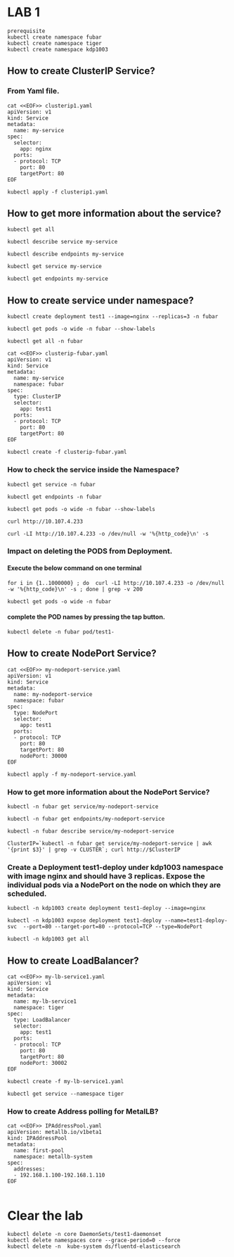 
# LAB 1

```
prerequisite
kubectl create namespace fubar
kubectl create namespace tiger
kubectl create namespace kdp1003

```


## How to create ClusterIP Service?
### From Yaml file.
```
cat <<EOF>> clusterip1.yaml
apiVersion: v1
kind: Service
metadata:
  name: my-service
spec:
  selector:
    app: nginx
  ports:
  - protocol: TCP
    port: 80
    targetPort: 80
EOF
```
```
kubectl apply -f clusterip1.yaml
```

## How to get more information about the service?
```
kubectl get all
```

```
kubectl describe service my-service
```
```
kubectl describe endpoints my-service
```
```
kubectl get service my-service
```
```
kubectl get endpoints my-service
```

## How to create service under namespace?

```
kubectl create deployment test1 --image=nginx --replicas=3 -n fubar
```
```
kubectl get pods -o wide -n fubar --show-labels
```
```
kubectl get all -n fubar
```
```
cat <<EOF>> clusterip-fubar.yaml
apiVersion: v1
kind: Service
metadata:
  name: my-service
  namespace: fubar
spec:
  type: ClusterIP
  selector:
    app: test1
  ports:
  - protocol: TCP
    port: 80
    targetPort: 80
EOF
```


```
kubectl create -f clusterip-fubar.yaml
```

### How to check the service inside the Namespace?
```
kubectl get service -n fubar
```
```
kubectl get endpoints -n fubar
```
```
kubectl get pods -o wide -n fubar --show-labels
```
```
curl http://10.107.4.233
```
```
curl -LI http://10.107.4.233 -o /dev/null -w '%{http_code}\n' -s
```


### Impact on deleting the PODS from Deployment.
#### Execute the below command on one terminal
```
for i in {1..1000000} ; do  curl -LI http://10.107.4.233 -o /dev/null -w '%{http_code}\n' -s ; done | grep -v 200
```

```
kubectl get pods -o wide -n fubar
```
#### complete the POD names by pressing the tap button.
```
kubectl delete -n fubar pod/test1-
```


## How to create NodePort Service?


```
cat <<EOF>> my-nodeport-service.yaml
apiVersion: v1
kind: Service
metadata:
  name: my-nodeport-service
  namespace: fubar
spec:
  type: NodePort
  selector:
    app: test1
  ports:
  - protocol: TCP
    port: 80
    targetPort: 80
    nodePort: 30000
EOF
```
```
kubectl apply -f my-nodeport-service.yaml
```

### How to get more information about the NodePort Service?
```
kubectl -n fubar get service/my-nodeport-service
```
```
kubectl -n fubar get endpoints/my-nodeport-service
```
```
kubectl -n fubar describe service/my-nodeport-service
```


```
ClusterIP=`kubectl -n fubar get service/my-nodeport-service | awk '{print $3}' | grep -v CLUSTER`; curl http://$ClusterIP
```

### Create a Deployment test1-deploy under kdp1003 namespace with image nginx and should have 3 replicas. Expose the individual pods via a NodePort on the node on which they are scheduled.
```
kubectl -n kdp1003 create deployment test1-deploy --image=nginx
```
```
kubectl -n kdp1003 expose deployment test1-deploy --name=test1-deploy-svc  --port=80 --target-port=80 --protocol=TCP --type=NodePort
```
```
kubectl -n kdp1003 get all
```



## How to create LoadBalancer?


```
cat <<EOF>> my-lb-service1.yaml
apiVersion: v1
kind: Service
metadata:
  name: my-lb-service1
  namespace: tiger
spec:
  type: LoadBalancer
  selector:
    app: test1
  ports:
  - protocol: TCP
    port: 80
    targetPort: 80
    nodePort: 30002
EOF
```
```
kubectl create -f my-lb-service1.yaml 
```
```
kubectl get service --namespace tiger 
```

### How to create Address polling for MetalLB?

```
cat <<EOF>> IPAddressPool.yaml
apiVersion: metallb.io/v1beta1
kind: IPAddressPool
metadata:
  name: first-pool
  namespace: metallb-system
spec:
  addresses:
  - 192.168.1.100-192.168.1.110
EOF
 
```







# Clear the lab 

```
kubectl delete -n core DaemonSets/test1-daemonset
kubectl delete namespaces core --grace-period=0 --force
kubectl delete -n  kube-system ds/fluentd-elasticsearch
```

